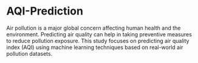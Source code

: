 # AQI-Prediction
Air pollution is a major global concern affecting human health and the environment. Predicting air quality can help in taking preventive measures to reduce pollution exposure. This study focuses on predicting air quality index (AQI) using machine learning techniques based on real-world air pollution datasets.
